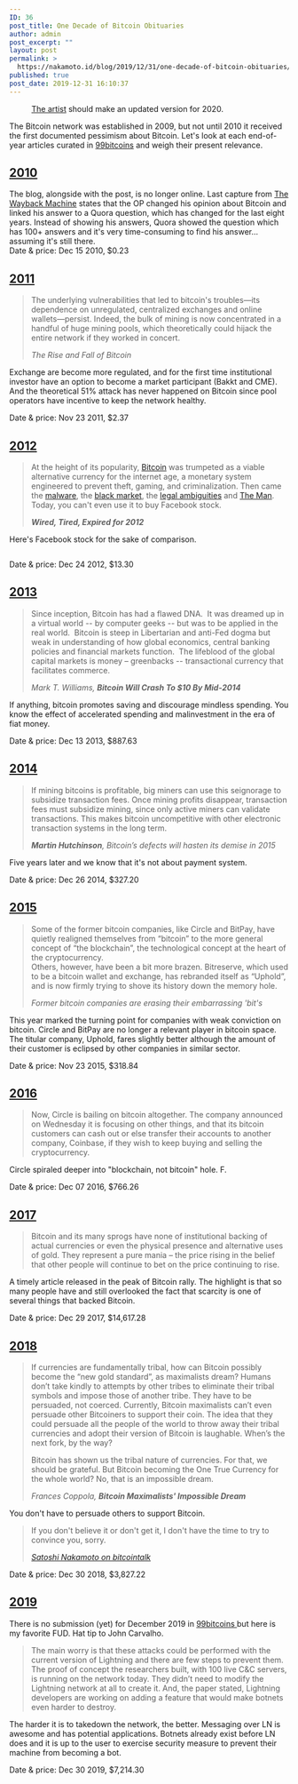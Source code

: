 ```yaml
---
ID: 36
post_title: One Decade of Bitcoin Obituaries
author: admin
post_excerpt: ""
layout: post
permalink: >
  https://nakamoto.id/blog/2019/12/31/one-decade-of-bitcoin-obituaries/
published: true
post_date: 2019-12-31 16:10:37
---
```

<!-- wp:image {"align":"center"} -->
<div class="wp-block-image"><figure class="aligncenter"><img src="https://nakamoto.id/wp-content/uploads/2019/12/bitcoin-obituaries.jpg" alt=""/><figcaption><a href="https://cryptoart.com/product/bitcoin-obituaries/">The artist</a> should make an updated version for 2020.</figcaption></figure></div>
<!-- /wp:image -->

<!-- wp:paragraph -->
<p>The Bitcoin network was established in 2009, but not until 2010 it received the first documented pessimism about Bitcoin. Let's look at each end-of-year articles curated in <a href="https://99bitcoins.com/bitcoin-obituaries/">99bitcoins</a> and weigh their present relevance. </p>
<!-- /wp:paragraph -->

<!-- wp:heading -->
<h2><a href="https://99bitcoins.com/why-bitcoin-cant-be-a-currency/">2010</a></h2>
<!-- /wp:heading -->

<!-- wp:paragraph -->
<p>The blog, alongside with the post, is no longer online. Last capture from <a href="https://web.archive.org/web/20181005185752/https://undergroundeconomist.com/post/1528511369">The Wayback Machine</a> states that the OP changed his opinion about Bitcoin and linked his answer to a Quora question, which has changed for the last eight years. Instead of showing his answers, Quora showed the question which has 100+ answers and it's very time-consuming to find his answer... assuming it's still there.<br>Date &amp; price: Dec 15 2010,  $0.23</p>
<!-- /wp:paragraph -->

<!-- wp:heading -->
<h2><a href="https://www.wired.com/2011/11/mf-bitcoin/">2011</a></h2>
<!-- /wp:heading -->

<!-- wp:quote -->
<blockquote class="wp-block-quote"><p>The underlying vulnerabilities that led to bitcoin's troubles—its dependence on unregulated, centralized exchanges and online wallets—persist. Indeed, the bulk of mining is now concentrated in a handful of huge mining pools, which theoretically could hijack the entire network if they worked in concert.</p><cite>The Rise and Fall of Bitcoin</cite></blockquote>
<!-- /wp:quote -->

<!-- wp:paragraph -->
<p>Exchange are become more regulated, and for the first time institutional investor have an option to become a market participant (Bakkt and CME). And the theoretical 51% attack has never happened on Bitcoin since pool operators have incentive to keep the network healthy.</p>
<!-- /wp:paragraph -->

<!-- wp:paragraph -->
<p>Date &amp; price: Nov 23 2011, $2.37</p>
<!-- /wp:paragraph -->

<!-- wp:heading -->
<h2><a href="https://www.wired.com/2012/12/wired-tired-expired/">2012</a></h2>
<!-- /wp:heading -->

<!-- wp:quote -->
<blockquote class="wp-block-quote"><p>At the height of its popularity, <a href="http://stag-komodo.wired.com/magazine/2011/11/mf_bitcoin/">Bitcoin</a> was trumpeted as a viable alternative currency for the internet age, a monetary system engineered to prevent theft, gaming, and criminalization. Then came the <a href="http://stag-komodo.wired.com/threatlevel/2011/06/bitcoin-malware/">malware</a>, the <a href="http://stag-komodo.wired.com/threatlevel/elsewhere/study-estimates-2-million-a-month-in-bitcoin-drug-sales-20120807/">black market</a>, the <a href="http://stag-komodo.wired.com/beyond_the_beyond/2011/06/eff-and-bitcoin/">legal ambiguities</a> and <a href="http://stag-komodo.wired.com/threatlevel/2012/05/fbi-fears-bitcoin/">The Man</a>. Today, you can't even use it to buy Facebook stock. </p><cite><strong>Wired, Tired, Expired for 2012</strong></cite></blockquote>
<!-- /wp:quote -->

<!-- wp:paragraph -->
<p>Here's Facebook stock for the sake of comparison.</p>
<!-- /wp:paragraph -->

<!-- wp:image {"id":119} -->
<figure class="wp-block-image"><img src="https://nakamoto.id/wp-content/uploads/2019/12/image.png" alt="" class="wp-image-119"/></figure>
<!-- /wp:image -->

<!-- wp:paragraph -->
<p>Date &amp; price: Dec 24 2012, $13.30</p>
<!-- /wp:paragraph -->

<!-- wp:heading -->
<h2><a href="https://www.businessinsider.com/williams-bitcoin-meltdown-10-2013-12?r=US&amp;IR=T">2013</a></h2>
<!-- /wp:heading -->

<!-- wp:quote -->
<blockquote class="wp-block-quote"><p>Since inception, Bitcoin has had a flawed DNA. &nbsp;It was dreamed up in a virtual world -- by computer geeks -- but was to be applied in the real world. &nbsp;Bitcoin is steep in Libertarian and anti-Fed dogma but weak in understanding of how global economics, central banking policies and financial markets function. &nbsp;The lifeblood of the global capital markets is money – greenbacks -- transactional currency that facilitates commerce. </p><cite>Mark T. Williams, <strong>Bitcoin Will Crash To $10 By Mid-2014</strong></cite></blockquote>
<!-- /wp:quote -->

<!-- wp:paragraph -->
<p>If anything, bitcoin promotes saving and discourage mindless spending. You know the effect of accelerated spending and malinvestment in the era of fiat money.</p>
<!-- /wp:paragraph -->

<!-- wp:paragraph -->
<p>Date &amp; price: Dec 13 2013, $887.63  </p>
<!-- /wp:paragraph -->

<!-- wp:heading -->
<h2><a href="http://blogs.reuters.com/breakingviews/2014/12/26/bitcoins-defects-will-hasten-its-demise-in-2015/">2014</a></h2>
<!-- /wp:heading -->

<!-- wp:quote -->
<blockquote class="wp-block-quote"><p>If mining bitcoins is profitable, big miners can use this seignorage to subsidize transaction fees. Once mining profits disappear, transaction fees must subsidize mining, since only active miners can validate transactions. This makes bitcoin uncompetitive with other electronic transaction systems in the long term.</p><cite><strong>Martin Hutchinson</strong>, Bitcoin’s defects will hasten its demise in 2015</cite></blockquote>
<!-- /wp:quote -->

<!-- wp:paragraph -->
<p>Five years later and we know that it's not about payment system.</p>
<!-- /wp:paragraph -->

<!-- wp:paragraph -->
<p>Date &amp; price: Dec 26 2014, $327.20</p>
<!-- /wp:paragraph -->

<!-- wp:heading -->
<h2><a href="https://www.theguardian.com/technology/2015/nov/23/former-bitcoin-companies-cryptocurrency">2015</a></h2>
<!-- /wp:heading -->

<!-- wp:quote -->
<blockquote class="wp-block-quote"><p>Some of the former bitcoin companies, like Circle and BitPay, have quietly realigned themselves from “bitcoin” to the more general concept of “the blockchain”, the technological concept at the heart of the cryptocurrency.<br> Others, however, have been a bit more brazen. Bitreserve, which used to be a bitcoin wallet and exchange, has rebranded itself as “Uphold”, and is now firmly trying to shove its history down the memory hole.</p><cite>Former bitcoin companies are erasing their embarrassing 'bit's </cite></blockquote>
<!-- /wp:quote -->

<!-- wp:paragraph -->
<p>This year marked the turning point for companies with weak conviction on bitcoin. Circle and BitPay are no longer a relevant player in bitcoin space. The titular company, Uphold, fares slightly better although the amount of their customer is eclipsed by other companies in similar sector.</p>
<!-- /wp:paragraph -->

<!-- wp:paragraph -->
<p>Date &amp; price: Nov 23 2015, $318.84</p>
<!-- /wp:paragraph -->

<!-- wp:heading -->
<h2><a href="https://fortune.com/2016/12/07/circle-blockchain/">2016</a></h2>
<!-- /wp:heading -->

<!-- wp:quote -->
<blockquote class="wp-block-quote"><p>Now, Circle is bailing on bitcoin altogether. The company announced on Wednesday it is focusing on other things, and that its bitcoin customers can cash out or else transfer their accounts to another company, Coinbase, if they wish to keep buying and selling the cryptocurrency.</p></blockquote>
<!-- /wp:quote -->

<!-- wp:paragraph -->
<p>Circle spiraled deeper into "blockchain, not bitcoin" hole. F.</p>
<!-- /wp:paragraph -->

<!-- wp:paragraph -->
<p>Date &amp; price: Dec 07 2016, $766.26</p>
<!-- /wp:paragraph -->

<!-- wp:heading -->
<h2><a href="https://www.smh.com.au/business/markets/why-bitcoin-investors-are-like-stamp-collectors-20171230-p4yy47.html">2017</a></h2>
<!-- /wp:heading -->

<!-- wp:quote -->
<blockquote class="wp-block-quote"><p>Bitcoin and its many sprogs have none of institutional backing of actual currencies or even the physical presence and alternative uses of gold. They represent a pure mania – the price rising in the belief that other people will continue to bet on the price continuing to rise.</p></blockquote>
<!-- /wp:quote -->

<!-- wp:paragraph -->
<p>A timely article released in the peak of Bitcoin rally. The highlight is that so many people have and still overlooked the fact that scarcity is one of several things that backed Bitcoin.</p>
<!-- /wp:paragraph -->

<!-- wp:paragraph -->
<p>Date &amp; price: Dec 29 2017, $14,617.28</p>
<!-- /wp:paragraph -->

<!-- wp:heading -->
<h2><a href="https://www.forbes.com/sites/francescoppola/2018/12/30/bitcoin-maximalists-impossible-dream/">2018</a></h2>
<!-- /wp:heading -->

<!-- wp:quote -->
<blockquote class="wp-block-quote"><p>If currencies are fundamentally tribal, how can Bitcoin possibly become the “new gold standard”, as maximalists dream? Humans don’t take kindly to attempts by other tribes to eliminate their tribal symbols and impose those of another tribe. They have to be persuaded, not coerced. Currently, Bitcoin maximalists can’t even persuade other Bitcoiners to support their coin. The idea that they could persuade all the people of the world to throw away their tribal currencies and adopt their version of Bitcoin is laughable. When’s the next fork, by the way? </p><p>Bitcoin has shown us the tribal nature of currencies. For that, we should be grateful. But Bitcoin becoming the One True Currency for the whole world? No, that is an impossible dream. </p><cite>Frances Coppola, <strong>Bitcoin Maximalists' Impossible Dream </strong></cite></blockquote>
<!-- /wp:quote -->

<!-- wp:paragraph -->
<p>You don't have to persuade others to support Bitcoin.</p>
<!-- /wp:paragraph -->

<!-- wp:quote -->
<blockquote class="wp-block-quote"><p>If you don't believe it or don't get it, I don't have the time to try to convince you, sorry.</p><cite><a href="https://bitcointalk.org/index.php?topic=532.msg6269#msg6269">Satoshi Nakamoto on bitcointalk</a></cite></blockquote>
<!-- /wp:quote -->

<!-- wp:paragraph -->
<p>Date &amp; price: Dec 30 2018, $3,827.22</p>
<!-- /wp:paragraph -->

<!-- wp:heading -->
<h2><a href="https://decrypt.co/15674/why-bitcoins-lightning-is-a-perfect-storm-for-malware-attacks">2019</a></h2>
<!-- /wp:heading -->

<!-- wp:paragraph -->
<p>There is no submission (yet) for December 2019 in <a href="https://99bitcoins.com/bitcoin-obituaries/">99bitcoins </a>but here is my favorite FUD. Hat tip to John Carvalho.</p>
<!-- /wp:paragraph -->

<!-- wp:quote -->
<blockquote class="wp-block-quote"><p>The main worry is that these attacks could be performed with the current version of Lightning and there are few steps to prevent them. The proof of concept the researchers built, with 100 live C&amp;C servers, is running on the network today. They didn’t need to modify the Lightning network at all to create it. And, the paper stated, Lightning developers are working on adding a feature that would make botnets even harder to destroy.</p></blockquote>
<!-- /wp:quote -->

<!-- wp:paragraph -->
<p>The harder it is to takedown the network, the better. Messaging over LN is awesome and has potential applications. Botnets already exist before LN does and it is up to the user to exercise security measure to prevent their machine from becoming a bot.</p>
<!-- /wp:paragraph -->

<!-- wp:paragraph -->
<p>Date &amp; price: Dec 30 2019, $7,214.30</p>
<!-- /wp:paragraph -->

<!-- wp:paragraph -->
<p> </p>
<!-- /wp:paragraph -->